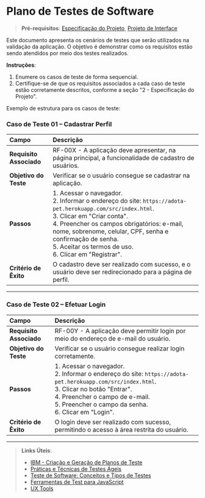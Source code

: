 # Plano de Testes de Software

> **Pré-requisitos**: <a href="02-Especificação do Projeto.md"> Especificação do Projeto</a></span>, <a href="04-Projeto de Interface.md"> Projeto de Interface</a>

Este documento apresenta os cenários de testes que serão utilizados na validação da aplicação. O objetivo é demonstrar como os requisitos estão sendo atendidos por meio dos testes realizados.

**Instruções**:
1. Enumere os casos de teste de forma sequencial.
2. Certifique-se de que os requisitos associados a cada caso de teste estão corretamente descritos, conforme a seção "2 - Especificação do Projeto".

Exemplo de estrutura para os casos de teste:

### Caso de Teste 01 – Cadastrar Perfil

| **Campo**                | **Descrição**                                                                                           |
|:-------------------------|:-------------------------------------------------------------------------------------------------------|
| **Requisito Associado**   | RF-00X - A aplicação deve apresentar, na página principal, a funcionalidade de cadastro de usuários.     |
| **Objetivo do Teste**     | Verificar se o usuário consegue se cadastrar na aplicação.                                               |
| **Passos**                | 1. Acessar o navegador. <br> 2. Informar o endereço do site: `https://adota-pet.herokuapp.com/src/index.html`.<br> 3. Clicar em "Criar conta". <br> 4. Preencher os campos obrigatórios: e-mail, nome, sobrenome, celular, CPF, senha e confirmação de senha. <br> 5. Aceitar os termos de uso. <br> 6. Clicar em "Registrar". |
| **Critério de Êxito**     | O cadastro deve ser realizado com sucesso, e o usuário deve ser redirecionado para a página de perfil.   |

---

### Caso de Teste 02 – Efetuar Login

| **Campo**                | **Descrição**                                                                                           |
|:-------------------------|:-------------------------------------------------------------------------------------------------------|
| **Requisito Associado**   | RF-00Y - A aplicação deve permitir login por meio do endereço de e-mail do usuário.                      |
| **Objetivo do Teste**     | Verificar se o usuário consegue realizar login corretamente.                                           |
| **Passos**                | 1. Acessar o navegador. <br> 2. Informar o endereço do site: `https://adota-pet.herokuapp.com/src/index.html`. <br> 3. Clicar no botão "Entrar". <br> 4. Preencher o campo de e-mail. <br> 5. Preencher o campo da senha. <br> 6. Clicar em "Login". |
| **Critério de Êxito**     | O login deve ser realizado com sucesso, permitindo o acesso à área restrita do usuário.                 |

---

> **Links Úteis**:
> - [IBM - Criação e Geração de Planos de Teste](https://www.ibm.com/developerworks/br/local/rational/criacao_geracao_planos_testes_software/index.html)
> - [Práticas e Técnicas de Testes Ágeis](http://assiste.serpro.gov.br/serproagil/Apresenta/slides.pdf)
> - [Teste de Software: Conceitos e Tipos de Testes](https://blog.onedaytesting.com.br/teste-de-software/)
> - [Ferramentas de Test para JavaScript](https://geekflare.com/javascript-unit-testing/)
> - [UX Tools](https://uxdesign.cc/ux-user-research-and-user-testing-tools-2d339d379dc7)
